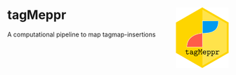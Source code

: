 # tagMeppr <img src="logo/tagMeppr.png" align = "right" width = "120" title="tagMeppr logo by Robin H. vander Weide" />

A computational pipeline to map tagmap-insertions


